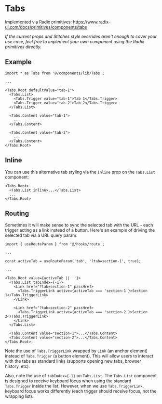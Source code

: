 # Tabs

Implemented via Radix primitives: https://www.radix-ui.com/docs/primitives/components/tabs

_If the current props and Stitches style overrides aren't enough to cover your use case, feel free to implement your own component using the Radix primitives directly._

## Example

```tsx
import * as Tabs from '@/components/lib/Tabs';

...

<Tabs.Root defaultValue="tab-1">
  <Tabs.List>
    <Tabs.Trigger value="tab-1">Tab 1</Tabs.Trigger>
    <Tabs.Trigger value="tab-2">Tab 2</Tabs.Trigger>
  </Tabs.List>

  <Tabs.Content value="tab-1">
    ...
  </Tabs.Content>

  <Tabs.Content value="tab-2">
    ...
  </Tabs.Content>
</Tabs.Root>
```

## Inline

You can use this alternative tab styling via the `inline` prop on the `Tabs.List` component:

```tsx
<Tabs.Root>
  <Tabs.List inline>...</Tabs.List>
  ...
</Tabs.Root>
```

## Routing

Sometimes it will make sense to sync the selected tab with the URL - each trigger acting as a link instead of a button. Here's an example of driving the selected tab via a URL query param:

```tsx
import { useRouteParam } from '@/hooks/route';

...

const activeTab = useRouteParam('tab', '?tab=section-1', true);

...

<Tabs.Root value={activeTab || ''}>
  <Tabs.List tabIndex={-1}>
    <Link href="?tab=section-1" passHref>
      <Tabs.TriggerLink active={activeTab === 'section-1'}>Section 1</Tabs.TriggerLink>
    </Link>

    <Link href="?tab=section-2" passHref>
      <Tabs.TriggerLink active={activeTab === 'section-2'}>Section 2</Tabs.TriggerLink>
    </Link>
  </Tabs.List>

  <Tabs.Content value="section-1">...</Tabs.Content>
  <Tabs.Content value="section-2">...</Tabs.Content>
</Tabs.Root>;
```

Note the use of `Tabs.TriggerLink` wrapped by `Link` (an anchor element) instead of `Tabs.Trigger` (a button element). This will allow users to interact with the tabs as standard links (supports opening new tabs, browser history, etc).

Also, note the use of `tabIndex={-1}` on `Tabs.List`. The `Tabs.List` component is designed to receive keyboard focus when using the standard `Tabs.Trigger` inside the list. However, when we use `Tabs.TriggerLink`, keyboard focus works differently (each trigger should receive focus, not the wrapping list).
